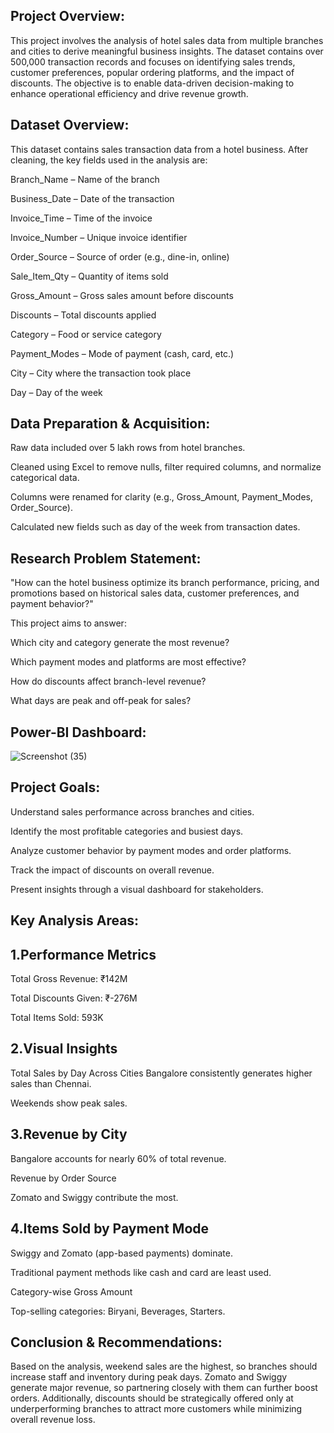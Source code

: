 ## Project Overview:
This project involves the analysis of hotel sales data from multiple branches and cities to derive meaningful business insights. The dataset contains over 500,000 transaction records and focuses on identifying sales trends, customer preferences, popular ordering platforms, and the impact of discounts. The objective is to enable data-driven decision-making to enhance operational efficiency and drive revenue growth.

## Dataset Overview: 

This dataset contains sales transaction data from a hotel business. After cleaning, the key fields used in the analysis are:

Branch_Name – Name of the branch

Business_Date – Date of the transaction

Invoice_Time – Time of the invoice

Invoice_Number – Unique invoice identifier

Order_Source – Source of order (e.g., dine-in, online)

Sale_Item_Qty – Quantity of items sold

Gross_Amount – Gross sales amount before discounts

Discounts – Total discounts applied

Category – Food or service category

Payment_Modes – Mode of payment (cash, card, etc.)

City – City where the transaction took place

Day – Day of the week



## Data Preparation & Acquisition:

Raw data included over 5 lakh rows from hotel branches.

Cleaned using Excel to remove nulls, filter required columns, and normalize categorical data.

Columns were renamed for clarity (e.g., Gross_Amount, Payment_Modes, Order_Source).

Calculated new fields such as day of the week from transaction dates.

## Research Problem Statement:
"How can the hotel business optimize its branch performance, pricing, and promotions based on historical sales data, customer preferences, and payment behavior?"

This project aims to answer:

Which city and category generate the most revenue?

Which payment modes and platforms are most effective?

How do discounts affect branch-level revenue?

What days are peak and off-peak for sales?

## Power-BI Dashboard:
![Screenshot (35)](https://github.com/user-attachments/assets/f044b1aa-62ba-424f-b206-913d2653d22f)



## Project Goals:
Understand sales performance across branches and cities.

Identify the most profitable categories and busiest days.

Analyze customer behavior by payment modes and order platforms.

Track the impact of discounts on overall revenue.

Present insights through a visual dashboard for stakeholders.

## Key Analysis Areas:
## 1.Performance Metrics

 Total Gross Revenue: ₹142M

 Total Discounts Given: ₹-276M

 Total Items Sold: 593K

## 2.Visual Insights
Total Sales by Day Across Cities
Bangalore consistently generates higher sales than Chennai.

Weekends show peak sales.

## 3.Revenue by City

Bangalore accounts for nearly 60% of total revenue.

Revenue by Order Source

Zomato and Swiggy contribute the most.


## 4.Items Sold by Payment Mode

Swiggy and Zomato (app-based payments) dominate.

Traditional payment methods like cash and card are least used.

Category-wise Gross Amount

Top-selling categories: Biryani, Beverages, Starters.


## Conclusion & Recommendations:
Based on the analysis, weekend sales are the highest, so branches should increase staff and inventory during peak days. Zomato and Swiggy generate major revenue, so partnering closely with them can further boost orders. Additionally, discounts should be strategically offered only at underperforming branches to attract more customers while minimizing overall revenue loss.
